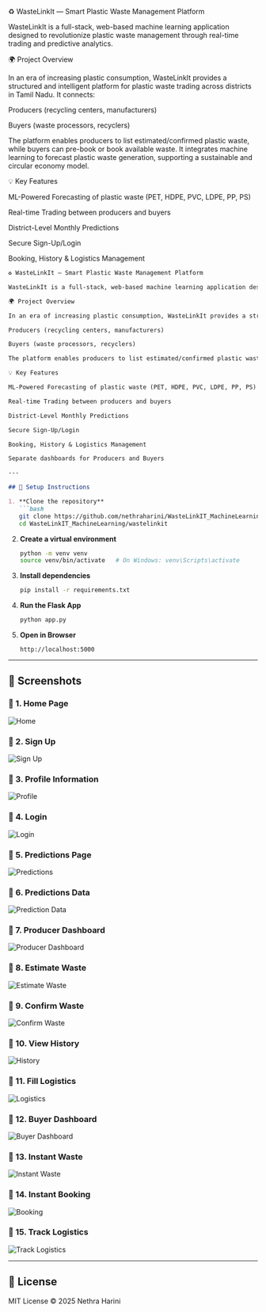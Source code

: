 ♻️ WasteLinkIt — Smart Plastic Waste Management Platform

WasteLinkIt is a full-stack, web-based machine learning application designed to revolutionize plastic waste management through real-time trading and predictive analytics.

🌍 Project Overview

In an era of increasing plastic consumption, WasteLinkIt provides a structured and intelligent platform for plastic waste trading across districts in Tamil Nadu. It connects:

Producers (recycling centers, manufacturers)

Buyers (waste processors, recyclers)

The platform enables producers to list estimated/confirmed plastic waste, while buyers can pre-book or book available waste. It integrates machine learning to forecast plastic waste generation, supporting a sustainable and circular economy model.

💡 Key Features

ML-Powered Forecasting of plastic waste (PET, HDPE, PVC, LDPE, PP, PS)

Real-time Trading between producers and buyers

District-Level Monthly Predictions

Secure Sign-Up/Login

Booking, History & Logistics Management




````markdown
♻️ WasteLinkIt — Smart Plastic Waste Management Platform

WasteLinkIt is a full-stack, web-based machine learning application designed to revolutionize plastic waste management through real-time trading and predictive analytics.

🌍 Project Overview

In an era of increasing plastic consumption, WasteLinkIt provides a structured and intelligent platform for plastic waste trading across districts in Tamil Nadu. It connects:

Producers (recycling centers, manufacturers)

Buyers (waste processors, recyclers)

The platform enables producers to list estimated/confirmed plastic waste, while buyers can pre-book or book available waste. It integrates machine learning to forecast plastic waste generation, supporting a sustainable and circular economy model.

💡 Key Features

ML-Powered Forecasting of plastic waste (PET, HDPE, PVC, LDPE, PP, PS)

Real-time Trading between producers and buyers

District-Level Monthly Predictions

Secure Sign-Up/Login

Booking, History & Logistics Management

Separate dashboards for Producers and Buyers

---

## 🧪 Setup Instructions

1. **Clone the repository**
   ```bash
   git clone https://github.com/nethraharini/WasteLinkIT_MachineLearning.git
   cd WasteLinkIT_MachineLearning/wastelinkit
````

2. **Create a virtual environment**

   ```bash
   python -m venv venv
   source venv/bin/activate   # On Windows: venv\Scripts\activate
   ```

3. **Install dependencies**

   ```bash
   pip install -r requirements.txt
   ```

4. **Run the Flask App**

   ```bash
   python app.py
   ```

5. **Open in Browser**

   ```
   http://localhost:5000
   ```

---

## 📸 Screenshots

### 🔹 1. Home Page

![Home](https://github.com/nethraharini/WasteLinkIT_MachineLearning/blob/main/Screenshots_Wastelinkit/1_home.png?raw=true)

### 🔹 2. Sign Up

![Sign Up](https://github.com/nethraharini/WasteLinkIT_MachineLearning/blob/main/Screenshots_Wastelinkit/2_SignUp.png?raw=true)

### 🔹 3. Profile Information

![Profile](https://github.com/nethraharini/WasteLinkIT_MachineLearning/blob/main/Screenshots_Wastelinkit/3_Profile_Information.png?raw=true)

### 🔹 4. Login

![Login](https://github.com/nethraharini/WasteLinkIT_MachineLearning/blob/main/Screenshots_Wastelinkit/4_Login.png?raw=true)

### 🔹 5. Predictions Page

![Predictions](https://github.com/nethraharini/WasteLinkIT_MachineLearning/blob/main/Screenshots_Wastelinkit/5_Predictions.png?raw=true)

### 🔹 6. Predictions Data

![Prediction Data](https://github.com/nethraharini/WasteLinkIT_MachineLearning/blob/main/Screenshots_Wastelinkit/6_Predictions%20Data.png?raw=true)

### 🔹 7. Producer Dashboard

![Producer Dashboard](https://github.com/nethraharini/WasteLinkIT_MachineLearning/blob/main/Screenshots_Wastelinkit/7_ProducerDashboard.png?raw=true)

### 🔹 8. Estimate Waste

![Estimate Waste](https://github.com/nethraharini/WasteLinkIT_MachineLearning/blob/main/Screenshots_Wastelinkit/8_Producer%28Estimate%20Waste%29.png?raw=true)

### 🔹 9. Confirm Waste

![Confirm Waste](https://github.com/nethraharini/WasteLinkIT_MachineLearning/blob/main/Screenshots_Wastelinkit/9_Producer%28Confirm%20Waste%29.png?raw=true)

### 🔹 10. View History

![History](https://github.com/nethraharini/WasteLinkIT_MachineLearning/blob/main/Screenshots_Wastelinkit/10_Producer%28View%20History%29.png?raw=true)

### 🔹 11. Fill Logistics

![Logistics](https://github.com/nethraharini/WasteLinkIT_MachineLearning/blob/main/Screenshots_Wastelinkit/11_Producer%28Fill%20Logistics%29.png?raw=true)

### 🔹 12. Buyer Dashboard

![Buyer Dashboard](https://github.com/nethraharini/WasteLinkIT_MachineLearning/blob/main/Screenshots_Wastelinkit/12_Buyer%20Dashboard.png?raw=true)

### 🔹 13. Instant Waste

![Instant Waste](https://github.com/nethraharini/WasteLinkIT_MachineLearning/blob/main/Screenshots_Wastelinkit/14_Buyer%28Instant%20Waste%29.png?raw=true)

### 🔹 14. Instant Booking

![Booking](https://github.com/nethraharini/WasteLinkIT_MachineLearning/blob/main/Screenshots_Wastelinkit/15_Buyer%28Instant%20Booking%29.png?raw=true)

### 🔹 15. Track Logistics

![Track Logistics](https://github.com/nethraharini/WasteLinkIT_MachineLearning/blob/main/Screenshots_Wastelinkit/16_Buyer%28Track%20Logistics%29.png?raw=true)

---

## 📜 License

MIT License
© 2025 Nethra Harini

```
```
